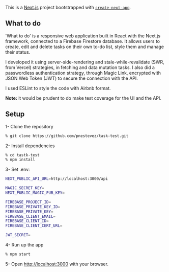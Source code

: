 This is a [Next.js](https://nextjs.org/) project bootstrapped with [`create-next-app`](https://github.com/vercel/next.js/tree/canary/packages/create-next-app).

## What to do

'What to do' is a responsive web application built in React with the Next.js framework, connected to a Firebase Firestore database. It allows users to create, edit and delete tasks on their own to-do list, style them and manage their status.

I developed it using server-side-rendering and stale-while-revalidate (SWR, from Vercel) strategies, in fetching and data mutation tasks. I also did a passwordless authentication strategy, through Magic Link, encrypted with JSON Web Token (JWT) to secure the connection with the API.

I used ESLint to style the code with Airbnb format.

**Note:** it would be prudent to do make test coverage for the UI and the API.

## Setup

1- Clone the repository

```bash
% git clone https://github.com/pnestevez/task-test.git
```

2- Install dependencies

```bash
% cd tastk-test
% npm install
```

3- Set .env:

```bash
NEXT_PUBLIC_API_URL=http://localhost:3000/api

MAGIC_SECRET_KEY=
NEXT_PUBLIC_MAGIC_PUB_KEY=

FIREBASE_PROJECT_ID=
FIREBASE_PRIVATE_KEY_ID=
FIREBASE_PRIVATE_KEY=
FIREBASE_CLIENT_EMAIL=
FIREBASE_CLIENT_ID=
FIREBASE_CLIENT_CERT_URL=

JWT_SECRET=
```

4- Run up the app

```bash
% npm start
```

5- Open [http://localhost:3000](http://localhost:3000) with your browser.
